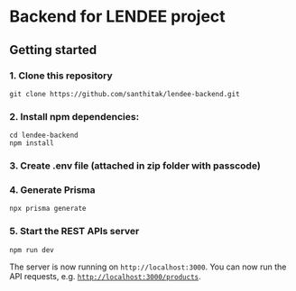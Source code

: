 # Backend for LENDEE project

## Getting started

### 1. Clone this repository
```
git clone https://github.com/santhitak/lendee-backend.git
```

### 2. Install npm dependencies:
```
cd lendee-backend
npm install
```

### 3. Create .env file (attached in zip folder with passcode)

### 4. Generate Prisma
```
npx prisma generate
```

### 5. Start the REST APIs server
```
npm run dev
```

The server is now running on `http://localhost:3000`. You can now run the API requests, e.g. [`http://localhost:3000/products`](http://localhost:3000/products).
